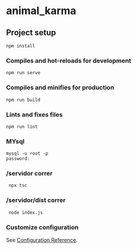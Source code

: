 # animal_karma

## Project setup
```
npm install
```

### Compiles and hot-reloads for development
```
npm run serve
```

### Compiles and minifies for production
```
npm run build
```

### Lints and fixes files
```
npm run lint
```
### MYsql
```
mysql -u root -p
password:
```

### /servidor correr
```
 npx tsc
```

### /servidor/dist correr
```
 node index.js
```


### Customize configuration
See [Configuration Reference](https://cli.vuejs.org/config/).
